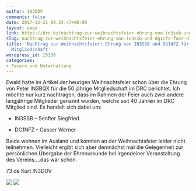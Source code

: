 ```yaml
---
author: IN3DOV
comments: false
date: 2017-12-21 09:34:47+00:00
layout: page
link: https://drc.bz/nachtrag-zur-weihnachtsfeier-ehrung-von-in3ssb-und-dg1nfz-fuer-die-40-jaehrige-mitgliedschaft/
slug: nachtrag-zur-weihnachtsfeier-ehrung-von-in3ssb-und-dg1nfz-fuer-die-40-jaehrige-mitgliedschaft
title: 'Nachtrag zur Weihnachtsfeier: Ehrung von IN3SSB und DG1NFZ für die 40 jährige
  Mitgliedschaft'
wordpress_id: 15136
categories:
- Feiern und Unterhaltung
---
```


Ewald hatte im Artikel der heurigen Weihnachtsfeier schon über die Ehrung von Peter IN3BQX für die 50 jährige Mitgliedschaft im DRC berichtet. Ich möchte nur kurz nachtragen, dass im Rahmen der Feier auch zwei andere langjährige Mitglieder genannt wurden, welche seit 40 Jahren im DRC Mitglied sind. Es handelt sich dabei um:



 	
  * IN3SSB – Senfter Siegfried

 	
  * DG1NFZ – Gasser Werner


Beide wohnen im Ausland und konnten an der Weihnachtsfeier leider nicht teilnehmen. Vielleicht ergibt sich aber demnächst mal die Gelegenheit zur persönlichen Übergabe der Ehrenurkunde bei irgendeiner Veranstaltung des Vereins....das wär schön.

73 de Kurt IN3DOV

[![](https://drc.bz/wp-content/uploads/2017/12/2017-2entwurf013b-760x1024.jpg)](https://drc.bz/wp-content/uploads/2017/12/2017-2entwurf013b.jpg) [![](https://drc.bz/wp-content/uploads/2017/12/2017-3entwurf013b-760x1024.jpg)](https://drc.bz/wp-content/uploads/2017/12/2017-3entwurf013b.jpg)
